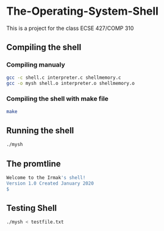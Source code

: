 # The-Operating-System-Shell
This is a project for the class ECSE 427/COMP 310


## Compiling the shell
  ### Compiling manualy 
  ```bash
  gcc -c shell.c interpreter.c shellmemory.c
  gcc -o mysh shell.o interpreter.o shellmemory.o
  ```
  ### Compiling the shell with make file
  ```bash
  make
  ```
## Running the shell
```bash
./mysh
```
## The promtline
```bash
Welcome to the Irmak's shell!
Version 1.0 Created January 2020
$
```
## Testing Shell
```bash
./mysh < testfile.txt
```
